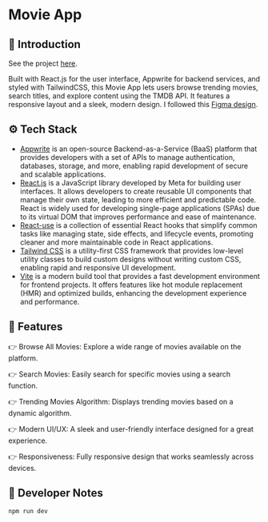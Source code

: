 # Movie App

## 🤖 Introduction

See the project [here](https://movies/fivefiftyfive.io).

Built with React.js for the user interface, Appwrite for backend services, and styled with TailwindCSS, this Movie App lets users browse trending movies, search titles, and explore content using the TMDB API. It features a responsive layout and a sleek, modern design.
I followed this [Figma design](https://www.figma.com/design/kdu6x1bqzyCMbzezudt6s2/Movie-App-w%2F-React?node-id=2-2&p=f&t=r1sN8UH2lECPofAY-0).

## ⚙️ Tech Stack

- [Appwrite](https://appwrite.io) is an open-source Backend-as-a-Service (BaaS) platform that provides developers with a set of APIs to manage authentication, databases, storage, and more, enabling rapid development of secure and scalable applications.
- [React.js](https://react.dev/reference/react) is a JavaScript library developed by Meta for building user interfaces. It allows developers to create reusable UI components that manage their own state, leading to more efficient and predictable code. React is widely used for developing single-page applications (SPAs) due to its virtual DOM that improves performance and ease of maintenance.
- [React-use](https://github.com/streamich/react-use) is a collection of essential React hooks that simplify common tasks like managing state, side effects, and lifecycle events, promoting cleaner and more maintainable code in React applications.
- [Tailwind CSS](https://tailwindcss.com/) is a utility-first CSS framework that provides low-level utility classes to build custom designs without writing custom CSS, enabling rapid and responsive UI development.
- [Vite](https://vite.dev/) is a modern build tool that provides a fast development environment for frontend projects. It offers features like hot module replacement (HMR) and optimized builds, enhancing the development experience and performance.

## 🔋 Features

👉 Browse All Movies: Explore a wide range of movies available on the platform.

👉 Search Movies: Easily search for specific movies using a search function.

👉 Trending Movies Algorithm: Displays trending movies based on a dynamic algorithm.

👉 Modern UI/UX: A sleek and user-friendly interface designed for a great experience.

👉 Responsiveness: Fully responsive design that works seamlessly across devices.

## 🤸 Developer Notes

`npm run dev`